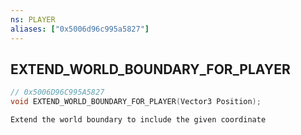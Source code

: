 ```yaml
---
ns: PLAYER
aliases: ["0x5006d96c995a5827"]
---
```

## EXTEND_WORLD_BOUNDARY_FOR_PLAYER

```c
// 0x5006D96C995A5827
void EXTEND_WORLD_BOUNDARY_FOR_PLAYER(Vector3 Position);
```

```
Extend the world boundary to include the given coordinate
```
